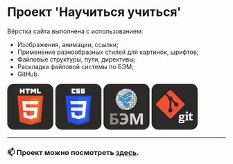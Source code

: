 # **Проект 'Научиться учиться'**

Вёрстка сайта выполнена с использованием:

* Изображения, анимации, ссылки;
* Применение разнообразных стилей для картинок, шрифтов;
* Файловые структуры, пути, директивы;
* Раскладка файловой системы по БЭМ;
* GitHub.

[![HTML](https://raw.githubusercontent.com/innagolovko/innagolovko/2ffcf84a9b8adb1876e29a661e289928b14f073a/images/HTML.svg)](https://developer.mozilla.org/ru/docs/Learn/Getting_started_with_the_web/HTML_basics)
[![CSS](https://raw.githubusercontent.com/innagolovko/innagolovko/2ffcf84a9b8adb1876e29a661e289928b14f073a/images/CSS.svg)](https://developer.mozilla.org/ru/docs/Learn/Getting_started_with_the_web/CSS_basics)
[![БЭМ](https://raw.githubusercontent.com/innagolovko/innagolovko/e8eccd01b7ed3321b0dac4c7b18c9a4254d274ef/images/%D0%91%D0%AD%D0%9C.svg)](https://ru.bem.info/)
[![Git](https://raw.githubusercontent.com/innagolovko/innagolovko/2ffcf84a9b8adb1876e29a661e289928b14f073a/images/Git.svg)](https://git-scm.com/)

________________________________________________

### 📫 Проект можно посмотреть [здесь](https://innagolovko.github.io/to-study/).
